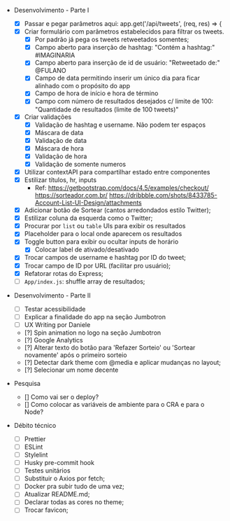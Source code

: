 - Desenvolvimento - Parte I
  - [x] Passar e pegar parâmetros aqui: app.get('/api/tweets', (req, res) => {
  - [x] Criar formulário com parâmetros estabelecidos para filtrar os tweets.
    - [x] Por padrão já pega os tweets retweetados somentes;
    - [x] Campo aberto para inserção de hashtag: "Contém a hashtag:" #IMAGINARIA
    - [x] Campo aberto para inserção de id de usuário: "Retweetado de:" @FULANO
    - [x] Campo de data permitindo inserir um único dia para ficar alinhado com o propósito do app
    - [x] Campo de hora de início e hora de término
    - [x] Campo com número de resultados desejados c/ limite de 100: "Quantidade de resultados (limite de 100 tweets)"
  - [x] Criar validações
    - [x] Validação de hashtag e username. Não podem ter espaços
    - [x] Máscara de data
    - [x] Validação de data
    - [x] Máscara de hora
    - [x] Validação de hora
    - [x] Validação de somente numeros
  - [x] Utilizar contextAPI para compartilhar estado entre componentes
  - [x] Estilizar títulos, hr, inputs
    - Ref: 
      https://getbootstrap.com/docs/4.5/examples/checkout/
      https://sorteador.com.br/
      https://dribbble.com/shots/8433785-Account-List-UI-Design/attachments
  - [x] Adicionar botão de Sortear (cantos arredondados estilo Twitter);
  - [x] Estilizar coluna da esquerda como o Twitter;
  - [x] Procurar por `list` ou `table` UIs para exibir os resultados
  - [x] Placeholder para o local onde aparecem os resultados
  - [x] Toggle button para exibir ou ocultar inputs de horário
    - [x] Colocar label de ativado/desativado
  - [x] Trocar campos de username e hashtag por ID do tweet;
  - [x] Trocar campo de ID por URL (facilitar pro usuário);
  - [x] Refatorar rotas do Express;
  - [ ] `App/index.js`: shuffle array de resultados;

- Desenvolvimento - Parte II
  - [ ] Testar acessibilidade
  - [ ] Explicar a finalidade do app na seção Jumbotron
  - [ ] UX Writing por Daniele
  - [?] Spin animation no logo na seção Jumbotron
  - [?] Google Analytics
  - [?] Alterar texto do botão para 'Refazer Sorteio' ou 'Sortear novamente' após o primeiro sorteio
  - [?] Detectar dark theme com @media e aplicar mudanças no layout;
  - [?] Selecionar um nome decente

- Pesquisa
  - [] Como vai ser o deploy?
  - [] Como colocar as variáveis de ambiente para o CRA e para o Node?

- Débito técnico
  - [ ] Prettier
  - [ ] ESLint
  - [ ] Stylelint
  - [ ] Husky pre-commit hook
  - [ ] Testes unitários
  - [ ] Substituir o Axios por fetch;
  - [ ] Docker pra subir tudo de uma vez;
  - [ ] Atualizar README.md;
  - [ ] Declarar todas as cores no theme;
  - [ ] Trocar favicon;